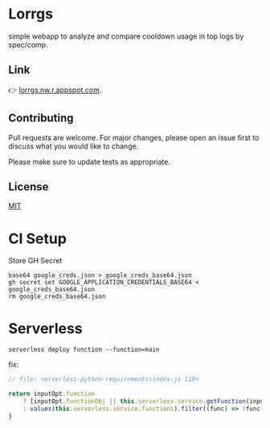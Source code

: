# Lorrgs

simple webapp to analyze and compare cooldown usage in top logs by spec/comp.

## Link

👉 [lorrgs.nw.r.appspot.com](https://lorrgs.nw.r.appspot.com/).


## Contributing
Pull requests are welcome. For major changes, please open an issue first to discuss what you would like to change.

Please make sure to update tests as appropriate.

## License
[MIT](https://choosealicense.com/licenses/mit/)



# CI Setup

Store GH Secret
```
base64 google_creds.json > google_creds_base64.json
gh secret set GOOGLE_APPLICATION_CREDENTIALS_BASE64 < google_creds_base64.json
rm google_creds_base64.json
```

# Serverless
```
serverless deploy function --function=main
```

fix:
```js
// file: serverless-python-requirements\index.js 119+

return inputOpt.function
    ? [inputOpt.functionObj || this.serverless.service.getFunction(inputOpt.function)]
    : values(this.serverless.service.functions).filter((func) => !func.image);
}
```
